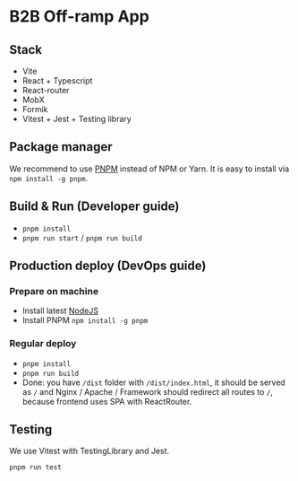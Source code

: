 # B2B Off-ramp App

## Stack

- Vite
- React + Typescript
- React-router
- MobX
- Formik
- Vitest + Jest + Testing library

## Package manager

We recommend to use [PNPM](https://pnpm.io/) instead of NPM or Yarn.
It is easy to install via `npm install -g pnpm`.

## Build & Run (Developer guide)

- `pnpm install`
- `pnpm run start` / `pnpm run build`

## Production deploy (DevOps guide)

### Prepare on machine

- Install latest [NodeJS](https://nodejs.org/en/)
- Install PNPM `npm install -g pnpm`

### Regular deploy

- `pnpm install`
- `pnpm run build`
- Done: you have `/dist` folder with `/dist/index.html`, it should be served as `/`
  and Nginx / Apache / Framework should redirect all routes to `/`, because frontend uses
  SPA with ReactRouter.

## Testing

We use Vitest with TestingLibrary and Jest.

`pnpm run test`
